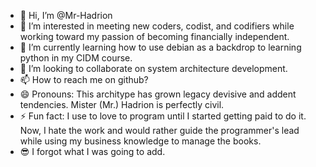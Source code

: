 - 👋 Hi, I’m @Mr-Hadrion
- 👀 I’m interested in meeting new coders, codist, and codifiers while working toward my passion of becoming financially independent.
- 🌱 I’m currently learning how to use debian as a backdrop to learning python in my CIDM course.
- 💞️ I’m looking to collaborate on system architecture development.
- 📫 How to reach me on github?
- 😄 Pronouns: This architype has grown legacy devisive and addent tendencies. Mister (Mr.) Hadrion is perfectly civil.
- ⚡ Fun fact: I use to love to program until I started getting paid to do it. Now, I hate the work and would rather guide the programmer's lead while using my business knowledge to manage the books.
- 😎 I forgot what I was going to add.

<!---
Mr-Hadrion/Mr-Hadrion is a ✨ special ✨ repository because its `README.md` (this file) appears on your GitHub profile.
You can click the Preview link to take a look at your changes.
--->
